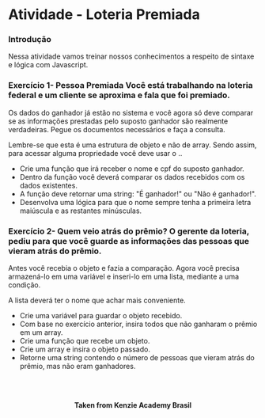 <h1>Atividade - Loteria Premiada</h1>

<h3>Introdução</h3>
Nessa atividade vamos treinar nossos conhecimentos a respeito de sintaxe e lógica com Javascript.

<h3>Exercício 1- Pessoa Premiada
Você está trabalhando na loteria federal e um cliente se aproxima e fala que foi premiado.</h3>

Os dados do ganhador já estão no sistema e você agora só deve comparar se as informações prestadas pelo suposto ganhador são realmente verdadeiras. Pegue os documentos necessários e faça a consulta.

Lembre-se que esta é uma estrutura de objeto e não de array. Sendo assim, para acessar alguma propriedade você deve usar o ..

- Crie uma função que irá receber o nome e cpf do suposto ganhador.  
- Dentro da função você deverá comparar os dados recebidos com os dados existentes.  
- A função deve retornar uma string: "É ganhador!" ou "Não é ganhador!".  
- Desenvolva uma lógica para que o nome sempre tenha a primeira letra maiúscula e as restantes minúsculas.  

<h3>Exercício 2- Quem veio atrás do prêmio?
O gerente da loteria, pediu para que você guarde as informações das pessoas que vieram atrás do prêmio.</h3>

Antes você recebia o objeto e fazia a comparação. Agora você precisa armazená-lo em uma variável e inseri-lo em uma lista, mediante a uma condição.

A lista deverá ter o nome que achar mais conveniente.

- Crie uma variável para guardar o objeto recebido.  
- Com base no exercício anterior, insira todos que não ganharam o prêmio em um array.  
- Crie uma função que recebe um objeto.  
- Crie um array e insira o objeto passado.  
- Retorne uma string contendo o número de pessoas que vieram atrás do prêmio, mas não eram ganhadores.
<br>
<br>

<p align="center"><b>Taken from Kenzie Academy Brasil</b></p>
